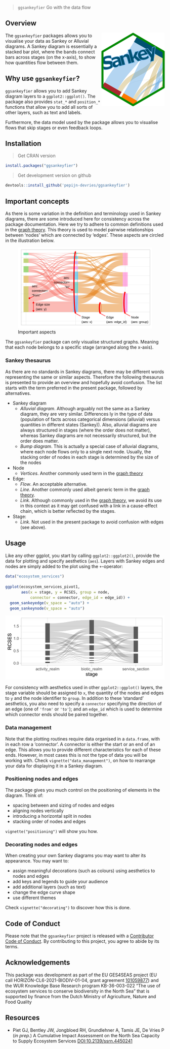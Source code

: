 
> `ggsankeyfier` Go with the data flow

## Overview

<img src="man/figures/logo.png" align="right" alt = "logo" />

The `ggsankeyfier` packages allows you to visualise your data as Sankey
or Alluvial diagrams. A Sankey diagram is essentially a stacked bar
plot, where the bands connect bars across stages (on the x-axis), to
show how quantities flow between them.

## Why use `ggsankeyfier`?

`ggsankeyfier` allows you to add Sankey diagram layers to a
`ggplot2::ggplot()`. The package also provides `stat_*` and `position_*`
functions that allow you to add all sorts of other layers, such as text
and labels.

Furthermore, the data model used by the package allows you to visualise
flows that skip stages or even feedback loops.

## Installation

> Get CRAN version

``` r
install.packages("ggsankeyfier")
```

> Get development version on github

``` r
devtools::install_github('pepijn-devries/ggsankeyfier')
```

## Important concepts

As there is some variation in the definition and terminology used in
Sankey diagrams, there are some introduced here for consistency across
the package documentation. Here we try to adhere to common definitions
used in the [graph theory](https://en.wikipedia.org/wiki/Graph_theory).
This theory is used to model pairwise relationships between ‘nodes’
which are connected by ‘edges’. These aspects are circled in the
illustration below.

<figure>
<img src="man/figures/important_aspects.svg" alt="Important aspects" />
<figcaption aria-hidden="true">Important aspects</figcaption>
</figure>

The `ggsankeyfier` package can only visualise structured graphs. Meaning
that each node belongs to a specific stage (arranged along the x-axis).

### Sankey thesaurus

As there are no standards in Sankey diagrams, there may be different
words representing the same or similar aspects. Therefore the following
thesaurus is presented to provide an overview and hopefully avoid
confusion. The list starts with the term preferred in the present
package, followed by alternatives.

- Sankey diagram
  - *Alluvial diagram*. Although arguably not the same as a Sankey
    diagram, they are very similar. Differences ly in the type of data
    (population of facts across categorical dimensions (alluvial) versus
    quantities in different states (Sankey)). Also, alluvial diagrams
    are always structured in stages (where the order does not matter),
    whereas Sankey diagrams are not necessarily structured, but the
    order does matter.
    <!-- See also  http://www.datasmith.org/2020/05/02/alluvial-plots-vs-sankey-diagrams -->
  - *Bump diagram*. This is actually a special case of alluvial
    diagrams, where each node flows only to a single next node. Usually,
    the stacking order of nodes in each stage is determined by the size
    of the nodes
- Node
  - *Vertices*. Another commonly used term in the [graph
    theory](https://en.wikipedia.org/wiki/Graph_theory)
- Edge:
  - *Flow*. An acceptable alternative.
  - *Line*. Another commonly used albeit generic term in the [graph
    theory](https://en.wikipedia.org/wiki/Graph_theory).
  - *Link*. Although commonly used in the [graph
    theory](https://en.wikipedia.org/wiki/Graph_theory), we avoid its
    use in this context as it may get confused with a link in a
    cause-effect chain, which is better reflected by the stages.
- Stage:
  - *Link*. Not used in the present package to avoid confusion with
    edges (see above).

## Usage

Like any other ggplot, you start by calling `ggplot2::ggplot2()`,
provide the data for plotting and specify aesthetics (`aes`). Layers
with Sankey edges and nodes are simply added to the plot using the
`+`-operator:

``` r
data("ecosystem_services")

ggplot(ecosystem_services_pivot1,
       aes(x = stage, y = RCSES, group = node,
           connector = connector, edge_id = edge_id)) +
  geom_sankeyedge(v_space = "auto") +
  geom_sankeynode(v_space = "auto")
```

![](man/figures/README-general_illustration-1.svg)<!-- -->

For consistency with aesthetics used in other `ggplot2::ggplot()`
layers, the stage variable should be assigned to `x`, the quantity of
the nodes and edges to `y` and the node identifier to `group`. In
addition to these ‘standard’ aesthetics, you also need to specify a
`connector` specifying the direction of an edge (one of `'from'` or
`'to'`); and an `edge_id` which is used to determine which connector
ends should be paired together.

### Data management

Note that the plotting routines require data organised in a
`data.frame`, with in each row a ‘connector’. A connector is either the
start or an end of an edge. This allows you to provide different
characteristics for each of these ends. However, in most cases this is
not the type of data you will be working with. Check
`vignette("data_management")`, on how to rearrange your data for
displaying it in a Sankey diagram.

### Positioning nodes and edges

The package gives you much control on the positioning of elements in the
diagram. Think of:

- spacing between and sizing of nodes and edges
- aligning nodes vertically
- introducing a horizontal split in nodes
- stacking order of nodes and edges

`vignette("positioning")` will show you how.

### Decorating nodes and edges

When creating your own Sankey diagrams you may want to alter its
appearance. You may want to:

- assign meaningful decorations (such as colours) using aesthetics to
  nodes and edges
- add keys and legends to guide your audience
- add additional layers (such as text)
- change the edge curve shape
- use different themes

Check `vignette("decorating")` to discover how this is done.

## Code of Conduct

Please note that the `ggsankeyfier` project is released with a
[Contributor Code of
Conduct](https://contributor-covenant.org/version/2/1/CODE_OF_CONDUCT.html).
By contributing to this project, you agree to abide by its terms.

## Acknowledgements

This package was development as part of the EU GES4SEAS project (EU call
HORIZON-CL6-2021-BIODIV-01-04, grant agreement
[101059877](https://doi.org/10.3030/101059877)) and the WUR Knowledge
Base Research program KB-36-003-022 “The use of ecosystem services to
conserve biodiversity in the North Sea” that is supported by finance
from the Dutch Ministry of Agriculture, Nature and Food Quality

## Resources

- Piet GJ, Bentley JW, Jongbloed RH, Grundlehner A, Tamis JE, De Vries P
  (*in prep.*) A Cumulative Impact Assessment on the North Sea Capacity
  to Supply Ecosystem Services
  [DOI:10.2139/ssrn.4450241](https://dx.doi.org/10.2139/ssrn.4450241)
